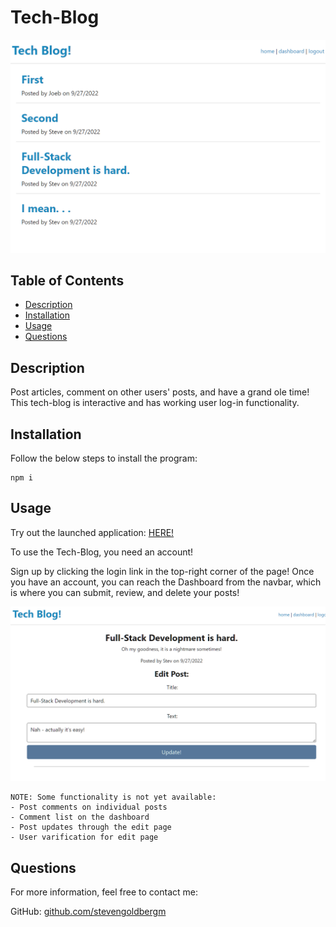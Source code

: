  # Tech-Blog
![The Tech Blog home page.](public/imgs/techBlog01.png)
  ## Table of Contents
  * [Description](#description)
  * [Installation](#installation)
  * [Usage](#usage)
  * [Questions](#questions)

  ## Description

  Post articles, comment on other users' posts, and have a grand ole time! This tech-blog is interactive and has working user log-in functionality.
    
  ## Installation

  Follow the below steps to install the program:

    npm i

  ## Usage
  
  Try out the launched application: [HERE!]()

  To use the Tech-Blog, you need an account! 
  
  Sign up by clicking the login link in the top-right corner of the page! Once you have an account, you can reach the Dashboard from the navbar, which is where you can submit, review, and delete your posts!

![The Edit Post page](public/imgs/techBlog02.png)

    NOTE: Some functionality is not yet available:
    - Post comments on individual posts
    - Comment list on the dashboard
    - Post updates through the edit page
    - User varification for edit page 

  ## Questions

  For more information, feel free to contact me:

  GitHub: [github.com/stevengoldbergm](https://github.com/stevengoldbergm)
  